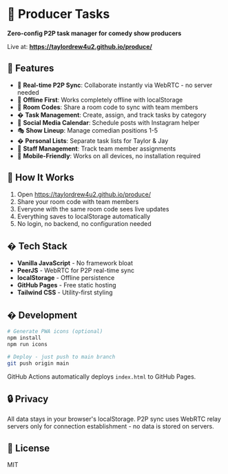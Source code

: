 # 🎤 Producer Tasks

**Zero-config P2P task manager for comedy show producers**

Live at: **<https://taylordrew4u2.github.io/produce/>**

## 🚀 Features

- 🔄 **Real-time P2P Sync**: Collaborate instantly via WebRTC - no server needed
- 💾 **Offline First**: Works completely offline with localStorage
- 🔗 **Room Codes**: Share a room code to sync with team members
- � **Task Management**: Create, assign, and track tasks by category
- 📅 **Social Media Calendar**: Schedule posts with Instagram helper
- 🎭 **Show Lineup**: Manage comedian positions 1-5
- � **Personal Lists**: Separate task lists for Taylor & Jay
- 👥 **Staff Management**: Track team member assignments
- 📱 **Mobile-Friendly**: Works on all devices, no installation required

## 🎯 How It Works

1. Open <https://taylordrew4u2.github.io/produce/>
2. Share your room code with team members
3. Everyone with the same room code sees live updates
4. Everything saves to localStorage automatically
5. No login, no backend, no configuration needed

## �️ Tech Stack

- **Vanilla JavaScript** - No framework bloat
- **PeerJS** - WebRTC for P2P real-time sync
- **localStorage** - Offline persistence
- **GitHub Pages** - Free static hosting
- **Tailwind CSS** - Utility-first styling

## � Development

```bash
# Generate PWA icons (optional)
npm install
npm run icons

# Deploy - just push to main branch
git push origin main
```

GitHub Actions automatically deploys `index.html` to GitHub Pages.

## 🔒 Privacy

All data stays in your browser's localStorage. P2P sync uses WebRTC relay servers only for connection establishment - no data is stored on servers.

## 📄 License

MIT
